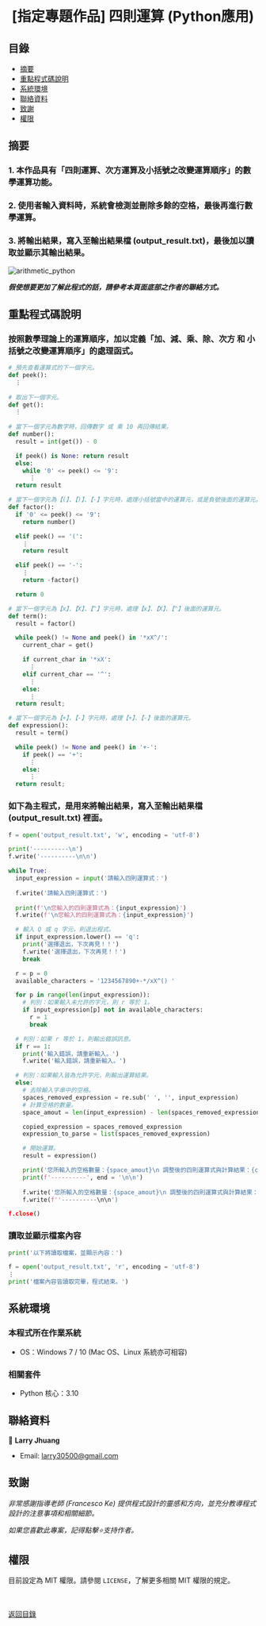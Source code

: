 <h1 align="center">
  <br>
  [指定專題作品] 四則運算 (Python應用)
</h1>


## 目錄
* [摘要](#摘要)
* [重點程式碼說明](#重點說明)
* [系統環境](#系統環境)
* [聯絡資料](#聯絡資料)
* [致謝](#致謝)
* [權限](#權限)


## 摘要
### 1. 本作品具有「四則運算、次方運算及小括號之改變運算順序」的數學運算功能。
### 2. 使用者輸入資料時，系統會檢測並刪除多餘的空格，最後再進行數學運算。
### 3. 將輸出結果，寫入至輸出結果檔 (output_result.txt)，最後加以讀取並顯示其輸出結果。

![arithmetic_python](images/arithmetic_python.gif)

<strong><em>假使想要更加了解此程式的話，請參考本頁面底部之作者的聯絡方式。</em></strong>


## 重點程式碼說明
### 按照數學理論上的運算順序，加以定義「加、減、乘、除、次方 和 小括號之改變運算順序」的處理函式。
  ```python
  # 預先查看運算式的下一個字元。
  def peek():
    ⋮
    
  # 取出下一個字元。
  def get():
    ⋮
    
  # 當下一個字元為數字時，回傳數字 或 乘 10 再回傳結果。
  def number():
    result = int(get()) - 0

    if peek() is None: return result
    else:
      while '0' <= peek() <= '9':
        ⋮
    return result

  # 當下一個字元為【(】、【)】、【-】字元時，處理小括號當中的運算元，或是負號後面的運算元。
  def factor():  
    if '0' <= peek() <= '9':
      return number()

    elif peek() == '(':
      ⋮
      return result

    elif peek() == '-':
      ⋮
      return -factor()

    return 0

  # 當下一個字元為【x】、【X】、【^】字元時，處理【x】、【X】、【^】後面的運算元。
  def term():
    result = factor()

    while peek() != None and peek() in '*xX^/':
      current_char = get()

      if current_char in '*xX':
        ⋮
      elif current_char == '^':
        ⋮
      else:
        ⋮
    return result;

  # 當下一個字元為【+】、【-】字元時，處理【+】、【-】後面的運算元。
  def expression():
    result = term()

    while peek() != None and peek() in '+-':
      if peek() == '+':
        ⋮
      else:
        ⋮
    return result;
  ```

### 如下為主程式，是用來將輸出結果，寫入至輸出結果檔 (output_result.txt) 裡面。
  ```python
  f = open('output_result.txt', 'w', encoding = 'utf-8')
  
  print('----------\n')
  f.write('----------\n\n')

  while True:
    input_expression = input('請輸入四則運算式：')
    
    f.write('請輸入四則運算式：')
    
    print(f'\n您輸入的四則運算式為：{input_expression}')
    f.write(f'\n您輸入的四則運算式為：{input_expression}')

    # 輸入 Q 或 q 字元，則退出程式。
    if input_expression.lower() == 'q':
      print('選擇退出，下次再見！！')
      f.write('選擇退出，下次再見！！')
      break

    r = p = 0
    available_characters = '1234567890+-*/xX^() '

    for p in range(len(input_expression)):
      # 判別：如果輸入未允許的字元，則 r 等於 1。
      if input_expression[p] not in available_characters:
        r = 1
        break

    # 判別：如果 r 等於 1，則輸出錯誤訊息。
    if r == 1:
      print('輸入錯誤，請重新輸入。')
      f.write('輸入錯誤，請重新輸入。')

    # 判別：如果輸入皆為允許字元，則輸出運算結果。
    else:
      # 去除輸入字串中的空格。
      spaces_removed_expression = re.sub(' ', '', input_expression)
      # 計算空格的數量。
      space_amout = len(input_expression) - len(spaces_removed_expression)

      copied_expression = spaces_removed_expression
      expression_to_parse = list(spaces_removed_expression)

      # 開始運算。
      result = expression()

      print('您所輸入的空格數量：{space_amout}\n 調整後的四則運算式與計算結果：{copied_expression} = {result}', end = '\n\n')
      print(f'----------', end = '\n\n')
      
      f.write('您所輸入的空格數量：{space_amout}\n 調整後的四則運算式與計算結果：{copied_expression} = {result}', end = '\n\n')
      f.write(f''----------\n\n')

  f.close()
  ```
  
### 讀取並顯示檔案內容
  ```python
  print('以下將讀取檔案，並顯示內容：')
  
  f = open('output_result.txt', 'r', encoding = 'utf-8')
  ⋮
  print('檔案內容皆讀取完畢，程式結束。')
  ```
  

## 系統環境
### 本程式所在作業系統
* OS：Windows 7 / 10 (Mac OS、Linux 系統亦可相容)

### 相關套件
* Python 核心：3.10


## 聯絡資料
👤 **Larry Jhuang**
  * Email: larry30500@gmail.com


## 致謝
*非常感謝指導老師 (Francesco Ke) 提供程式設計的靈感和方向，並充分教導程式設計的注意事項和相關細節。*

*如果您喜歡此專案，記得點擊⭐️支持作者。*


## 權限
目前設定為 MIT 權限。請參閱 `LICENSE`，了解更多相關 MIT 權限的規定。

<br><br>[返回目錄](#目錄)
